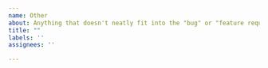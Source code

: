 ```yaml
---
name: Other
about: Anything that doesn't neatly fit into the "bug" or "feature request" templates. DO NOT post support requests here.
title: ""
labels: ''
assignees: ''

---
```


<!--
**Note:**
- DO NOT use the bug and feature tracker for general questions and support requests.
  Use the `cython-users` mailing list instead.
  It has a wider audience, so you get more and better answers.
- Did you search for similar issues already?
  Please do, it helps to save us precious time that we otherwise could not invest into development.
- Did you try the latest master branch or pre-release?
  It might already have what you want to report.
  Also see the [Changelog](https://github.com/cython/cython/blob/master/CHANGES.rst) regarding recent changes.
-->
